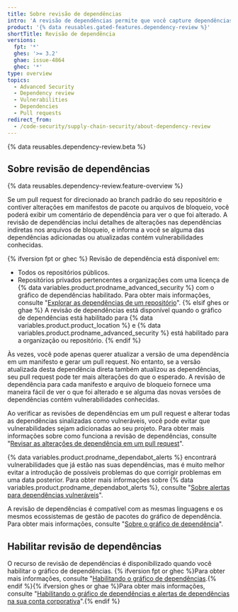```yaml
---
title: Sobre revisão de dependências
intro: 'A revisão de dependências permite que você capture dependências vulneráveis antes de introduzi-las no seu ambiente e fornece informações sobre licença, dependências e idade das dependências.'
product: '{% data reusables.gated-features.dependency-review %}'
shortTitle: Revisão de dependência
versions:
  fpt: '*'
  ghes: '>= 3.2'
  ghae: issue-4864
  ghec: '*'
type: overview
topics:
  - Advanced Security
  - Dependency review
  - Vulnerabilities
  - Dependencies
  - Pull requests
redirect_from:
  - /code-security/supply-chain-security/about-dependency-review
---
```


{% data reusables.dependency-review.beta %}

## Sobre revisão de dependências

{% data reusables.dependency-review.feature-overview %}

Se um pull request for direcionado ao branch padrão do seu repositório e contiver alterações em manifestos de pacote ou arquivos de bloqueio, você poderá exibir um comentário de dependência para ver o que foi alterado. A revisão de dependências inclui detalhes de alterações nas dependências indiretas nos arquivos de bloqueio, e informa a você se alguma das dependências adicionadas ou atualizadas contém vulnerabilidades conhecidas.

{% ifversion fpt or ghec %}
Revisão de dependência está disponível em:

* Todos os repositórios públicos.
* Repositórios privados pertencentes a organizações com uma licença de {% data variables.product.prodname_advanced_security %} com o gráfico de dependências habilitado. Para obter mais informações, consulte "[Explorar as dependências de um repositório](/github/visualizing-repository-data-with-graphs/exploring-the-dependencies-of-a-repository#enabling-and-disabling-the-dependency-graph-for-a-private-repository)".
{% elsif ghes or ghae %}
A revisão de dependências está disponível quando o gráfico de dependências está habilitado para {% data variables.product.product_location %} e {% data variables.product.prodname_advanced_security %} está habilitado para a organização ou repositório.
{% endif %}

Às vezes, você pode apenas querer atualizar a versão de uma dependência em um manifesto e gerar um pull request. No entanto, se a versão atualizada desta dependência direta também atualizou as dependências, seu pull request pode ter mais alterações do que o esperado. A revisão de dependência para cada manifesto e arquivo de bloqueio fornece uma maneira fácil de ver o que foi alterado e se alguma das novas versões de dependências contém vulnerabilidades conhecidas.

Ao verificar as revisões de dependências em um pull request e alterar todas as dependências sinalizadas como vulneráveis, você pode evitar que vulnerabilidades sejam adicionadas ao seu projeto. Para obter mais informações sobre como funciona a revisão de dependências, consulte "[Revisar as alterações de dependência em um pull request](/pull-requests/collaborating-with-pull-requests/reviewing-changes-in-pull-requests/incorporating-feedback-in-your-pull-request)".

{% data variables.product.prodname_dependabot_alerts %} encontrará vulnerabilidades que já estão nas suas dependências, mas é muito melhor evitar a introdução de possíveis problemas do que corrigir problemas em uma data posterior. Para obter mais informações sobre {% data variables.product.prodname_dependabot_alerts %}, consulte "[Sobre alertas para dependências vulneráveis](/github/managing-security-vulnerabilities/about-alerts-for-vulnerable-dependencies#dependabot-alerts-for-vulnerable-dependencies)".

A revisão de dependências é compatível com as mesmas linguagens e os mesmos ecossistemas de gestão de pacotes do gráfico de dependência. Para obter mais informações, consulte "[Sobre o gráfico de dependência](/github/visualizing-repository-data-with-graphs/about-the-dependency-graph#supported-package-ecosystems)".

## Habilitar revisão de dependências

O recurso de revisão de dependências é disponibilizado quando você habilitar o gráfico de dependências. {% ifversion fpt or ghec %}Para obter mais informações, consulte "[Habilitando o gráfico de dependências](/code-security/supply-chain-security/understanding-your-software-supply-chain/about-the-dependency-graph#enabling-the-dependency-graph).{% endif %}{% ifversion ghes or ghae %}Para obter mais informações, consulte "[Habilitando o gráfico de dependências e alertas de dependências na sua conta corporativa](/admin/configuration/managing-connections-between-your-enterprise-accounts/enabling-the-dependency-graph-and-dependabot-alerts-on-your-enterprise-account)".{% endif %}
